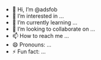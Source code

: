 - 👋 Hi, I’m @adsfob
- 👀 I’m interested in ...
- 🌱 I’m currently learning ...
- 💞️ I’m looking to collaborate on ...
- 📫 How to reach me ...
- 😄 Pronouns: ...
- ⚡ Fun fact: ...

<!---
adsfob/adsfob is a ✨ special ✨ repository because its `README.md` (this file) appears on your GitHub profile.
You can click the Preview link to take a look at your changes.
--->
